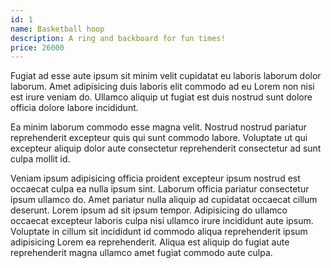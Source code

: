 ```yaml
---
id: 1
name: Basketball hoop
description: A ring and backboard for fun times!
price: 26000
---
```


Fugiat ad esse aute ipsum sit minim velit cupidatat eu laboris laborum dolor laborum. Amet adipisicing duis laboris elit commodo ad eu Lorem non nisi est irure veniam do. Ullamco aliquip ut fugiat est duis nostrud sunt dolore officia dolore labore incididunt.

Ea minim laborum commodo esse magna velit. Nostrud nostrud pariatur reprehenderit excepteur quis qui sunt commodo labore. Voluptate ut qui excepteur aliquip dolor aute consectetur reprehenderit consectetur ad sunt culpa mollit id.

Veniam ipsum adipisicing officia proident excepteur ipsum nostrud est occaecat culpa ea nulla ipsum sint. Laborum officia pariatur consectetur ipsum ullamco do. Amet pariatur nulla aliquip ad cupidatat occaecat cillum deserunt. Lorem ipsum ad sit ipsum tempor. Adipisicing do ullamco occaecat excepteur laboris culpa nisi ullamco irure incididunt aute ipsum. Voluptate in cillum sit incididunt id commodo aliqua reprehenderit ipsum adipisicing Lorem ea reprehenderit. Aliqua est aliquip do fugiat aute reprehenderit magna ullamco amet fugiat commodo aute culpa.
